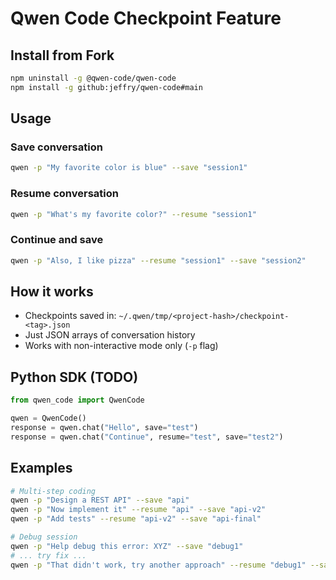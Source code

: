 # Qwen Code Checkpoint Feature

## Install from Fork

```bash
npm uninstall -g @qwen-code/qwen-code
npm install -g github:jeffry/qwen-code#main
```

## Usage

### Save conversation
```bash
qwen -p "My favorite color is blue" --save "session1"
```

### Resume conversation
```bash
qwen -p "What's my favorite color?" --resume "session1"
```

### Continue and save
```bash
qwen -p "Also, I like pizza" --resume "session1" --save "session2"
```

## How it works

- Checkpoints saved in: `~/.qwen/tmp/<project-hash>/checkpoint-<tag>.json`
- Just JSON arrays of conversation history
- Works with non-interactive mode only (`-p` flag)

## Python SDK (TODO)

```python
from qwen_code import QwenCode

qwen = QwenCode()
response = qwen.chat("Hello", save="test")
response = qwen.chat("Continue", resume="test", save="test2")
```

## Examples

```bash
# Multi-step coding
qwen -p "Design a REST API" --save "api"
qwen -p "Now implement it" --resume "api" --save "api-v2"
qwen -p "Add tests" --resume "api-v2" --save "api-final"

# Debug session
qwen -p "Help debug this error: XYZ" --save "debug1"
# ... try fix ...
qwen -p "That didn't work, try another approach" --resume "debug1" --save "debug2"
```